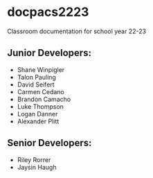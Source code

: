 # docpacs2223
Classroom documentation for school year 22-23

## Junior Developers:
- Shane Winpigler
- Talon Pauling
- David Seifert
- Carmen Cedano
- Brandon Camacho
- Luke Thompson
- Logan Danner
- Alexander Plitt

## Senior Developers:
- Riley Rorrer
- Jaysin Haugh
